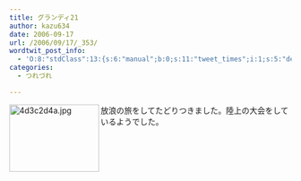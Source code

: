 ```yaml
---
title: グランディ21
author: kazu634
date: 2006-09-17
url: /2006/09/17/_353/
wordtwit_post_info:
  - 'O:8:"stdClass":13:{s:6:"manual";b:0;s:11:"tweet_times";i:1;s:5:"delay";i:0;s:7:"enabled";i:1;s:10:"separation";s:2:"60";s:7:"version";s:3:"3.7";s:14:"tweet_template";b:0;s:6:"status";i:2;s:6:"result";a:0:{}s:13:"tweet_counter";i:2;s:13:"tweet_log_ids";a:1:{i:0;i:2553;}s:9:"hash_tags";a:0:{}s:8:"accounts";a:1:{i:0;s:7:"kazu634";}}'
categories:
  - つれづれ

---
```

<div class="section">
<p>
<a href="http://image.blog.livedoor.jp/simoom634/imgs/4/d/4d3c2d4a.jpg" onclick="__gaTracker('send', 'event', 'outbound-article', 'http://image.blog.livedoor.jp/simoom634/imgs/4/d/4d3c2d4a.jpg', '');" target="_blank"><img width="160" align="left" alt="4d3c2d4a.jpg" src="http://image.blog.livedoor.jp/simoom634/imgs/4/d/4d3c2d4a-s.jpg" height="120" border="0" class="pict" /></a>放浪の旅をしてたどりつきました。陸上の大会をしているようでした。
</p>
</div>